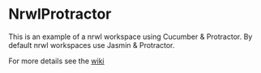 # NrwlProtractor

This is an example of a nrwl workspace using Cucumber & Protractor. By default nrwl workspaces use Jasmin & Protractor.

For more details see the [wiki](https://github.com/mrwarrens/nrwl-cucumber/wiki)
